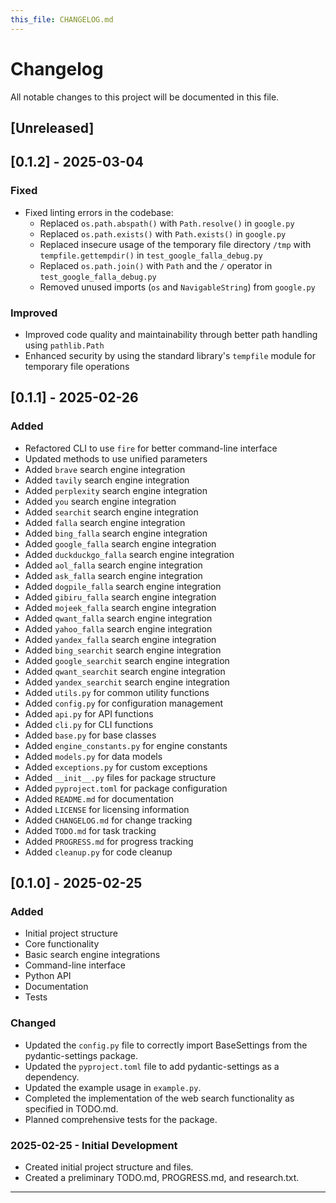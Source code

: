 ```yaml
---
this_file: CHANGELOG.md
---
```


# Changelog

All notable changes to this project will be documented in this file.

## [Unreleased]

## [0.1.2] - 2025-03-04

### Fixed
- Fixed linting errors in the codebase:
  - Replaced `os.path.abspath()` with `Path.resolve()` in `google.py`
  - Replaced `os.path.exists()` with `Path.exists()` in `google.py`
  - Replaced insecure usage of the temporary file directory `/tmp` with `tempfile.gettempdir()` in `test_google_falla_debug.py`
  - Replaced `os.path.join()` with `Path` and the `/` operator in `test_google_falla_debug.py`
  - Removed unused imports (`os` and `NavigableString`) from `google.py`

### Improved
- Improved code quality and maintainability through better path handling using `pathlib.Path`
- Enhanced security by using the standard library's `tempfile` module for temporary file operations

## [0.1.1] - 2025-02-26

### Added
- Refactored CLI to use `fire` for better command-line interface
- Updated methods to use unified parameters
- Added `brave` search engine integration
- Added `tavily` search engine integration
- Added `perplexity` search engine integration
- Added `you` search engine integration
- Added `searchit` search engine integration
- Added `falla` search engine integration
- Added `bing_falla` search engine integration
- Added `google_falla` search engine integration
- Added `duckduckgo_falla` search engine integration
- Added `aol_falla` search engine integration
- Added `ask_falla` search engine integration
- Added `dogpile_falla` search engine integration
- Added `gibiru_falla` search engine integration
- Added `mojeek_falla` search engine integration
- Added `qwant_falla` search engine integration
- Added `yahoo_falla` search engine integration
- Added `yandex_falla` search engine integration
- Added `bing_searchit` search engine integration
- Added `google_searchit` search engine integration
- Added `qwant_searchit` search engine integration
- Added `yandex_searchit` search engine integration
- Added `utils.py` for common utility functions
- Added `config.py` for configuration management
- Added `api.py` for API functions
- Added `cli.py` for CLI functions
- Added `base.py` for base classes
- Added `engine_constants.py` for engine constants
- Added `models.py` for data models
- Added `exceptions.py` for custom exceptions
- Added `__init__.py` files for package structure
- Added `pyproject.toml` for package configuration
- Added `README.md` for documentation
- Added `LICENSE` for licensing information
- Added `CHANGELOG.md` for change tracking
- Added `TODO.md` for task tracking
- Added `PROGRESS.md` for progress tracking
- Added `cleanup.py` for code cleanup

## [0.1.0] - 2025-02-25

### Added
- Initial project structure
- Core functionality
- Basic search engine integrations
- Command-line interface
- Python API
- Documentation
- Tests

### Changed

- Updated the `config.py` file to correctly import BaseSettings from the pydantic-settings package.
- Updated the `pyproject.toml` file to add pydantic-settings as a dependency.
- Updated the example usage in `example.py`.
- Completed the implementation of the web search functionality as specified in TODO.md.
- Planned comprehensive tests for the package.

### 2025-02-25 - Initial Development

- Created initial project structure and files.
- Created a preliminary TODO.md, PROGRESS.md, and research.txt.

---
